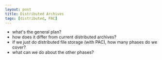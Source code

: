 ```yaml
---
layout: post
title: Distributed Archives
tags: [distributed, PAC]
---
```


- what's the general plan?
- how does it differ from current distributed archives?
- if we just do distributed file storage (with PAC), how many phases do we cover?
- what can we do about the other phases?